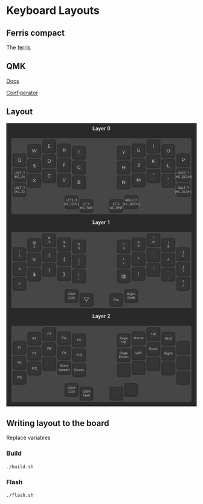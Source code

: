 # Keyboard Layouts

## Ferris compact

The [ferris](https://github.com/pierrechevalier83/ferris)

## QMK

[Docs](https://docs.qmk.fm/#/)

[Configerator](https://config.qmk.fm/#/ferris/0_2/compact/LAYOUT_split_3x5_2)

## Layout
![layout](layout.png)

## Writing layout to the board

Replace variables

### Build

```
./build.sh
```

### Flash
```
./flash.sh
```
